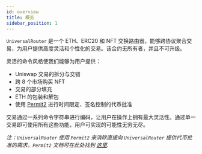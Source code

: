 ```yaml
---
id: overview
title: 概览
sidebar_position: 1
---
```


`UniversalRouter` 是一个 ETH、ERC20 和 NFT 交换路由器，能够跨协议聚合交易，为用户提供高度灵活和个性化的交易。该合约无所有者，并且不可升级。

灵活的命令风格使我们能够为用户提供：

- Uniswap 交易的拆分与交错
- 跨 8 个市场购买 NFT
- 交易的部分填充
- ETH 的包装和解包
- 使用 [Permit2](../permit2/overview.md) 进行时间限定、签名控制的代币批准

交易通过一系列命令字符串进行编码，让用户在操作上拥有最大灵活性。通过单一交易即可使用所有这些功能，用户可实现的可能性无穷无尽。

*注：`UniversalRouter` 使用 `Permit2` 来消除直接向 `UniversalRouter` 提供代币批准的需求。`Permit2` 文档可在此处找到 [这里](../permit2/overview.md).*